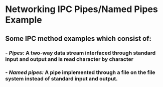 Networking IPC Pipes/Named Pipes Example
========================================
Some IPC method examples which consist of:
-----------------------------------------
### - _Pipes:_ A two-way data stream interfaced through standard input and output and is read character by character
### - _Named pipes:_ A pipe implemented through a file on the file system instead of standard input and output.
